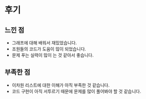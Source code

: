 # 후기

## 느낀 점

- 그래프에 대해 배워서 재밌었습니다.
- 조원들의 코드가 도움이 많이 되었습니다.
- 문제 푸는 실력이 많이 는 것 같아서 좋습니다.



## 부족한 점

- 이차원 리스트에 대한 이해가 아직 부족한 것 같습니다.
- 코드 구현이 아직 서투르기 때문에 문제를 많이 풀어봐야 할 것 같습니다.